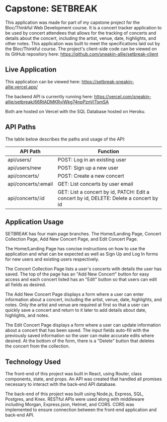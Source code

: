 # Capstone: SETBREAK

This application was made for part of my capstone project for the Bloc/Thinkful Web Development course. It is a concert tracker application to be used by concert attendees that allows for the tracking of concerts and details about the concert, including the artist, venue, date, highlights, and other notes. This application was built to meet the specifications laid out by the Bloc/Thinkful course. The project's client-side code can be viewed on its GitHub repository here: https://github.com/sneakin-allie/setbreak-client

## Live Application

This application can be viewed here: https://setbreak-sneakin-allie.vercel.app/

The backend API is currently running here: https://vercel.com/sneakin-allie/setbreak/66RtADMKRviWkg74npPznViTsmSA

Both are hosted on Vercel with the SQL Database hosted on Heroku.

## API Paths

The table below describes the paths and usage of the API:

|   API Path          |   Function    |
| -------------       | ------------- |
| api/users/          | POST: Log in an existing user                                                           |
| api/users/new       | POST: Sign up a new user                                                                |
| api/concerts/       | POST: Create a new concert                                                              |
| api/concerts/:email | GET: List concerts by user email                                                        |
| api/concerts/:id    | GET: List a concert by id, PATCH: Edit a concert by id, DELETE: Delete a concert by id  |

## Application Usage

SETBREAK has four main page branches. The Home/Landing Page, Concert Collection Page, Add New Concert Page, and Edit Concert Page.

The Home/Landing Page has concise instructions on how to use the application and what can be expected as well as Sign Up and Log In forms for new users and existing users respectively. 

The Concert Collection Page lists a user's concerts with details the user has saved. The top of the page has an "Add New Concert" button for easy access and each concert listed has an "Edit" button so that users can edit all fields as desired.

The Add New Concert Page displays a form where a user can enter information about a concert, including the artist, venue, date, highlights, and notes. Only the artist and venue are required at first so that a user can quickly save a concert and return to it later to add details about date, highlights, and notes.

The Edit Concert Page displays a form where a user can update information about a concert that has been saved. The input fields auto-fill with the previously saved information so the user can make accurate edits where desired. At the bottom of the form, there is a "Delete" button that deletes the concert from the collection.

## Technology Used

The front-end of this project was built in React, using Router, class components, state, and props. An API was created that handled all promises necessary to interact with the back-end API database.

The back-end of this project was built using Node.js, Express, SQL, Postgres, and Knex. RESTful APIs were used along with middleware including Morgan, Express.json, Helmet, and CORS. CORS was implemented to ensure connection between the front-end application and back-end API.

